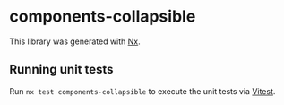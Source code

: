 # components-collapsible

This library was generated with [Nx](https://nx.dev).

## Running unit tests

Run `nx test components-collapsible` to execute the unit tests via [Vitest](https://vitest.dev/).
